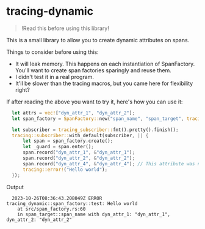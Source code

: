 # tracing-dynamic

>!Read this before using this library!

This is a small library to allow you to create dynamic attributes on spans. 

Things to consider before using this:
* It will leak memory. This happens on each instantiation of SpanFactory. You'll want to create span factories sparingly and reuse them.
* I didn't test it in a real program.
* It'll be slower than the tracing macros, but you came here for flexibility right?

If after reading the above you want to try it, here's how you can use it:


```rust
  let attrs = vec!["dyn_attr_1", "dyn_attr_2"];
  let span_factory = SpanFactory::new("span_name", "span_target", tracing::Level::INFO, None, None, None, &attrs);

  let subscriber = tracing_subscriber::fmt().pretty().finish();
  tracing::subscriber::with_default(subscriber, || {
      let span = span_factory.create();
      let _guard = span.enter();
      span.record("dyn_attr_1", &"dyn_attr_1");
      span.record("dyn_attr_2", &"dyn_attr_2");
      span.record("dyn_attr_4", &"dyn_attr_4"); // This attribute was not in the original metadata. It'll be ignored.
      tracing::error!("Hello world");
  });
```


Output
```
  2023-10-26T08:36:43.208049Z ERROR tracing_dynamic::span_factory::test: Hello world
    at src/span_factory.rs:60
    in span_target::span_name with dyn_attr_1: "dyn_attr_1", dyn_attr_2: "dyn_attr_2"
```
